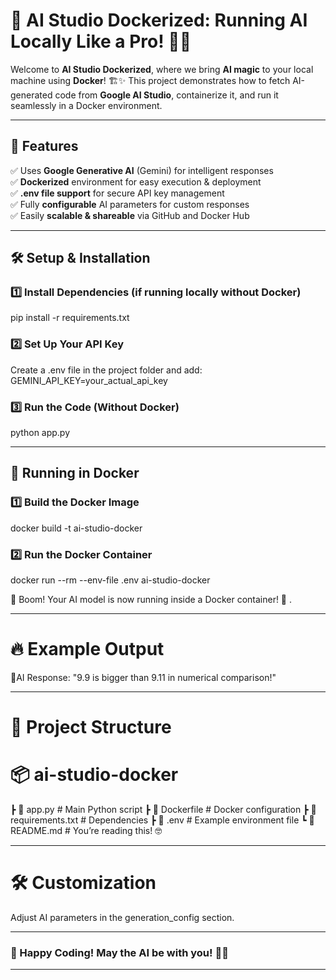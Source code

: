 # 🚀 AI Studio Dockerized: Running AI Locally Like a Pro! 🧠💡

Welcome to **AI Studio Dockerized**, where we bring **AI magic** to your local machine using **Docker**! 🏗️✨ This project demonstrates how to fetch AI-generated code from **Google AI Studio**, containerize it, and run it seamlessly in a Docker environment.

---

## 🌟 Features  
✅ Uses **Google Generative AI** (Gemini) for intelligent responses  
✅ **Dockerized** environment for easy execution & deployment  
✅ **.env file support** for secure API key management  
✅ Fully **configurable** AI parameters for custom responses  
✅ Easily **scalable & shareable** via GitHub and Docker Hub  

---

## 🛠️ Setup & Installation

### 1️⃣ Install Dependencies (if running locally without Docker)
pip install -r requirements.txt
### 2️⃣ Set Up Your API Key
Create a .env file in the project folder and add:
GEMINI_API_KEY=your_actual_api_key
### 3️⃣ Run the Code (Without Docker)
python app.py

---

## 🐳 Running in Docker

### 1️⃣ Build the Docker Image
docker build -t ai-studio-docker
### 2️⃣ Run the Docker Container
docker run --rm --env-file .env ai-studio-docker

🎉 Boom! Your AI model is now running inside a Docker container! 🚀 .

---

# 🔥 Example Output

🤖AI Response: "9.9 is bigger than 9.11 in numerical comparison!"

---

# 📂 Project Structure

# 📦 ai-studio-docker

 ┣ 📜 app.py           # Main Python script
 ┣ 📜 Dockerfile       # Docker configuration
 ┣ 📜 requirements.txt # Dependencies
 ┣ 📜 .env             # Example environment file
 ┗ 📜 README.md        # You’re reading this! 🤓

---

# 🛠️ Customization

Adjust AI parameters in the generation_config section.

---

### 🚀 Happy Coding! May the AI be with you! 🤖✨


---









